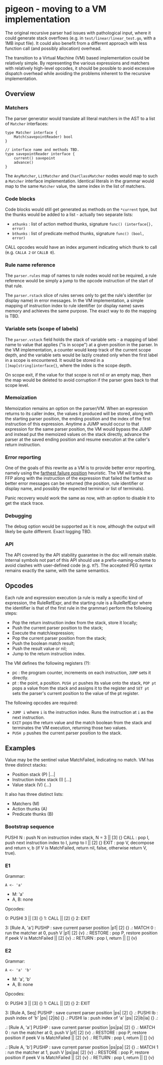 # pigeon - moving to a VM implementation

The original recursive parser had issues with pathological input, where it could generate stack overflows (e.g. in `test/linear/linear_test.go`, with a 1MB input file). It could also benefit from a different approach with less function call (and possibly allocation) overhead.

The transition to a Virtual Machine (VM) based implementation could be relatively simple. By representing the various expressions and matchers with relatively high-level opcodes, it should be possible to avoid excessive dispatch overhead while avoiding the problems inherent to the recursive implementation.

## Overview

### Matchers

The parser generator would translate all literal matchers in the AST to a list of `Matcher` interfaces:

```
type Matcher interface {
    Match(savepointReader) bool
}

// interface name and methods TBD.
type savepointReader interface {
    current() savepoint
    advance()
}
```

The `AnyMatcher`, `LitMatcher` and `CharClassMatcher` nodes would map to such a `Matcher` interface implementation. Identical literals in the grammar would map to the same `Matcher` value, the same index in the list of matchers.

### Code blocks

Code blocks would still get generated as methods on the `*current` type, but the thunks would be added to a list - actually two separate lists:

* `athunks` : list of action method thunks, signature `func() (interface{}, error)`
* `bthunks` : list of predicate method thunks, signature `func() (bool, error)`

CALL opcodes would have an index argument indicating which thunk to call (e.g. `CALLA 2` or `CALLB 0`).

### Rule name reference

The `parser.rules` map of names to rule nodes would not be required, a rule reference would be simply a jump to the opcode instruction of the start of that rule.

The `parser.rstack` slice of rules serves only to get the rule's identifier (or display name) in error messages. In the VM implementation, a simple mapping of instruction index to rule identifier (or display name) saves memory and achieves the same purpose. The exact way to do the mapping is TBD.

### Variable sets (scope of labels)

The `parser.vstack` field holds the stack of variable sets - a mapping of label name to value that applies ("is in scope") at a given position in the parser. In the VM implementation, a counter would keep track of the current scope depth, and the variable sets would be lazily created only when the first label in a scope is encountered. It would be stored in a `[]map[string]interface{}`, where the index is the scope depth.

On scope exit, if the value for that scope is not nil or an empty map, then the map would be deleted to avoid corruption if the parser goes back to that scope level.

### Memoization

Memoization remains an option on the parser/VM. When an expression returns to its caller index, the values it produced will be stored, along with the starting parser position, the ending position and the index of the first instruction of this expression. Anytime a JUMP would occur to that expression for the same parser position, the VM would bypass the JUMP and instead put the memoized values on the stack directly, advance the parser at the saved ending position and resume execution at the caller's return instruction.

### Error reporting

One of the goals of this rewrite as a VM is to provide better error reporting, namely using the [farthest failure position][ffp] heuristic. The VM will track the FFP along with the instruction of the expression that failed the farthest so better error messages can be returned (the position, rule identifier or display name, and possibly the expected terminal or list of terminals).

Panic recovery would work the same as now, with an option to disable it to get the stack trace.

### Debugging

The debug option would be supported as it is now, although the output will likely be quite different. Exact logging TBD.

### API

The API covered by the API stability guarantee in the doc will remain stable. Internal symbols not part of this API should use a prefix-naming-scheme to avoid clashes with user-defined code (e.g. π?). The accepted PEG syntax remains exactly the same, with the same semantics.

## Opcodes

Each rule and expression execution (a rule is really a specific kind of expression, the RuleRefExpr, and the starting rule is a RuleRefExpr where the identifier is that of the first rule in the grammar) perform the following steps:

* Pop the return instruction index from the stack, store it locally;
* Push the current parser position to the stack;
* Execute the match/expression;
* Pop the current parser position from the stack;
* Push the boolean match result;
* Push the result value or nil;
* Jump to the return instruction index.

The VM defines the following registers (?):

* pc : the program counter, increments on each instruction, `JUMP` sets it directly.
* pt : the point, a position. `PUSH pt` pushes its value onto the stack, `POP pt` pops a value from the stack and assigns it to the register and `SET pt` sets the parser's current position to the value of the pt register.

The following opcodes are required:

* `JUMP i` where `i` is the instruction index. Runs the instruction at `i` as the next instruction.
* `EXIT` pops the return value and the match boolean from the stack and terminates the VM execution, returning those two values.
* `PUSH p` pushes the current parser position to the stack.


## Examples

Value may be the sentinel value MatchFailed, indicating no match. VM has three distinct stacks:

* Position stack (P) |...|
* Instruction index stack (I) [...]
* Value stack (V) {...}

It also has three distinct lists:

* Matchers (M)
* Action thunks (A)
* Predicate thunks (B)

### Bootstrap sequence

PUSHI N : push N on instruction index stack, N = 3 || [3] {}
CALL : pop I, push next instruction index to I, jump to I || [2] {}
EXIT : pop V, decompose and return v, b (if V is MatchFailed, return nil, false, otherwise return V, true).

### E1

Grammar:

```
A <- 'a'
```

* M: 'a'
* A, B: none

Opcodes:

0: PUSHI 3 || [3] {}
1: CALL || [2] {}
2: EXIT

3: [Rule A, 'a'] PUSHP : save current parser position |p1| [2] {}
.:               MATCH 0 : run the matcher at 0, push V |p1| [2] {v}
.:               RESTORE : pop P, restore position if peek V is MatchFailed || [2] {v}
.:               RETURN : pop I, return || [] {v}

### E2

Grammar:

```
A <- 'a' 'b'
```

* M: 'a', 'b'
* A, B: none

Opcodes:

0: PUSHI 3 || [3] {}
1: CALL || [2] {}
2: EXIT

3: [Rule A, Seq] PUSHP : save current parser position |ps| [2] {}
.:               PUSHI Ib : push index of 'b' |ps| [2|ib] {}
.:               PUSHI Ia : push index of 'a' |ps| [2|ib|ia] {}
.:               

.: [Rule A, 'a'] PUSHP : save current parser position |ps|pa| [2] {}
.:               MATCH 0 : run the matcher at 0, push V |p1| [2] {v}
.:               RESTORE : pop P, restore position if peek V is MatchFailed || [2] {v}
.:               RETURN : pop I, return || [] {v}

.: [Rule A, 'b'] PUSHP : save current parser position |ps|pa| [2] {}
.:               MATCH 1 : run the matcher at 1, push V |ps|pa| [2] {v}
.:               RESTORE : pop P, restore position if peek V is MatchFailed || [2] {v}
.:               RETURN : pop I, return || [] {v}


[ffp]: http://arxiv.org/abs/1405.6646
